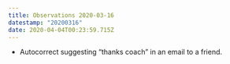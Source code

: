 ```yaml
---
title: Observations 2020-03-16
datestamp: "20200316"
date: 2020-04-04T00:23:59.715Z
---
```

- Autocorrect suggesting “thanks coach” in an email to a friend.
